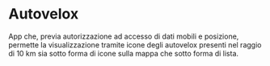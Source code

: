 # Autovelox
App che, previa autorizzazione ad accesso di dati mobili e posizione, permette la visualizzazione tramite icone degli autovelox presenti nel raggio di 10 km sia sotto forma di icone sulla mappa che sotto forma di lista.
